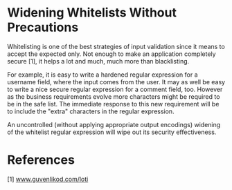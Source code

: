 # Widening Whitelists Without Precautions

Whitelisting is one of the best strategies of input validation since it means to accept the expected only. Not enough to make an application completely secure [1], it helps a lot and much, much more than blacklisting.

For example, it is easy to write a hardened regular expression for a username field, where the input comes from the user. It may as well be easy to write a nice secure regular expression for a comment field, too. However as the business requirements evolve more characters might be required to be in the safe list. The immediate response to this new requirement will be to include the "extra" characters in the regular expression. 

An uncontrolled (without applying appropriate output encodings) widening of the whitelist regular expression will wipe out its security effectiveness.

# References

[1] www.guvenlikod.com/loti
